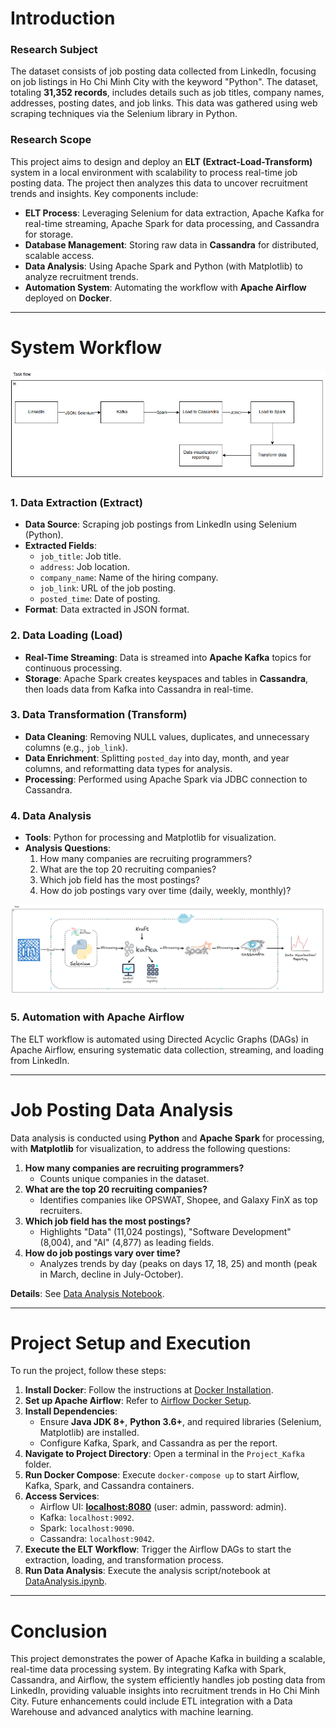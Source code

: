 # Introduction

### Research Subject  
The dataset consists of job posting data collected from LinkedIn, focusing on job listings in Ho Chi Minh City with the keyword "Python". The dataset, totaling **31,352 records**, includes details such as job titles, company names, addresses, posting dates, and job links. This data was gathered using web scraping techniques via the Selenium library in Python.

### Research Scope  
This project aims to design and deploy an **ELT (Extract-Load-Transform)** system in a local environment with scalability to process real-time job posting data. The project then analyzes this data to uncover recruitment trends and insights. Key components include:  

- **ELT Process**: Leveraging Selenium for data extraction, Apache Kafka for real-time streaming, Apache Spark for data processing, and Cassandra for storage.  
- **Database Management**: Storing raw data in **Cassandra** for distributed, scalable access.  
- **Data Analysis**: Using Apache Spark and Python (with Matplotlib) to analyze recruitment trends.  
- **Automation System**: Automating the workflow with **Apache Airflow** deployed on **Docker**.  

---

# System Workflow
<img src="img/Task_flow.png" alt="Task Flow">

### 1. Data Extraction (Extract)  
- **Data Source**: Scraping job postings from LinkedIn using Selenium (Python).  
- **Extracted Fields**:  
  - `job_title`: Job title.  
  - `address`: Job location.  
  - `company_name`: Name of the hiring company.  
  - `job_link`: URL of the job posting.  
  - `posted_time`: Date of posting.  
- **Format**: Data extracted in JSON format.

### 2. Data Loading (Load)  
- **Real-Time Streaming**: Data is streamed into **Apache Kafka** topics for continuous processing.  
- **Storage**: Apache Spark creates keyspaces and tables in **Cassandra**, then loads data from Kafka into Cassandra in real-time.  

### 3. Data Transformation (Transform)  
- **Data Cleaning**: Removing NULL values, duplicates, and unnecessary columns (e.g., `job_link`).  
- **Data Enrichment**: Splitting `posted_day` into day, month, and year columns, and reformatting data types for analysis.  
- **Processing**: Performed using Apache Spark via JDBC connection to Cassandra.

### 4. Data Analysis  
- **Tools**: Python for processing and Matplotlib for visualization.  
- **Analysis Questions**:
  1. How many companies are recruiting programmers?  
  2. What are the top 20 recruiting companies?  
  3. Which job field has the most postings?  
  4. How do job postings vary over time (daily, weekly, monthly)?  

<img src="img/Tools.png" alt="ELT Tools">

### 5. Automation with Apache Airflow  
The ELT workflow is automated using Directed Acyclic Graphs (DAGs) in Apache Airflow, ensuring systematic data collection, streaming, and loading from LinkedIn.  

---

# Job Posting Data Analysis  
Data analysis is conducted using **Python** and **Apache Spark** for processing, with **Matplotlib** for visualization, to address the following questions:  

1. **How many companies are recruiting programmers?**  
   - Counts unique companies in the dataset.  
2. **What are the top 20 recruiting companies?**  
   - Identifies companies like OPSWAT, Shopee, and Galaxy FinX as top recruiters.  
3. **Which job field has the most postings?**  
   - Highlights "Data" (11,024 postings), "Software Development" (8,004), and "AI" (4,877) as leading fields.  
4. **How do job postings vary over time?**  
   - Analyzes trends by day (peaks on days 17, 18, 25) and month (peak in March, decline in July-October).  

**Details**: See [Data Analysis Notebook](DA/DA.ipynb).

---

# Project Setup and Execution  

To run the project, follow these steps:  
1. **Install Docker**: Follow the instructions at [Docker Installation](https://docs.docker.com/engine/install/).  
2. **Set up Apache Airflow**: Refer to [Airflow Docker Setup](https://airflow.apache.org/docs/apache-airflow/stable/howto/docker-compose/index.html).  
3. **Install Dependencies**:  
   - Ensure **Java JDK 8+**, **Python 3.6+**, and required libraries (Selenium, Matplotlib) are installed.  
   - Configure Kafka, Spark, and Cassandra as per the report.  
4. **Navigate to Project Directory**: Open a terminal in the `Project_Kafka` folder.  
5. **Run Docker Compose**: Execute `docker-compose up` to start Airflow, Kafka, Spark, and Cassandra containers.  
6. **Access Services**:  
   - Airflow UI: [**localhost:8080**](http://localhost:8080) (user: admin, password: admin).  
   - Kafka: `localhost:9092`.  
   - Spark: `localhost:9090`.  
   - Cassandra: `localhost:9042`.  
7. **Execute the ELT Workflow**: Trigger the Airflow DAGs to start the extraction, loading, and transformation process.  
8. **Run Data Analysis**: Execute the analysis script/notebook at [DataAnalysis.ipynb](DA/DA.ipynb).

---

# Conclusion  
This project demonstrates the power of Apache Kafka in building a scalable, real-time data processing system. By integrating Kafka with Spark, Cassandra, and Airflow, the system efficiently handles job posting data from LinkedIn, providing valuable insights into recruitment trends in Ho Chi Minh City. Future enhancements could include ETL integration with a Data Warehouse and advanced analytics with machine learning.
